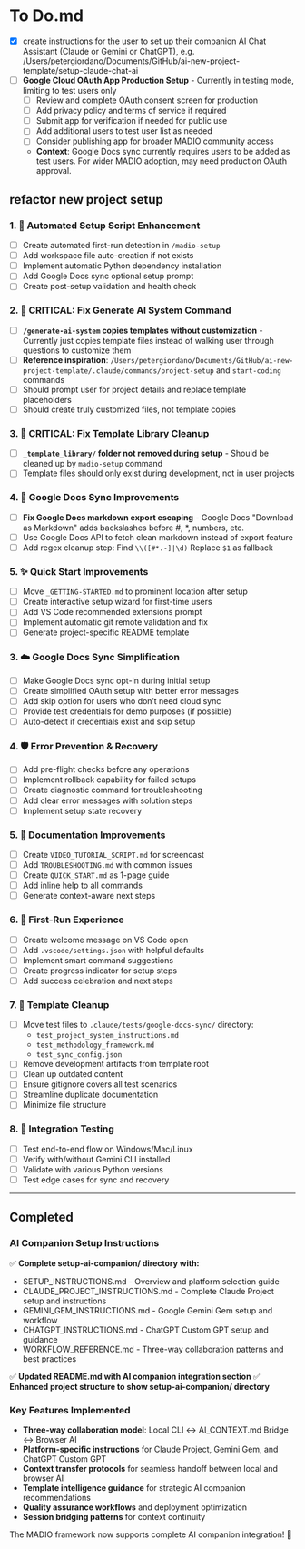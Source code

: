 # To Do.md

- [x] create instructions for the user to set up their companion AI Chat Assistant (Claude or Gemini or ChatGPT), e.g. /Users/petergiordano/Documents/GitHub/ai-new-project-template/setup-claude-chat-ai
- [ ] **Google Cloud OAuth App Production Setup** - Currently in testing mode, limiting to test users only
  - [ ] Review and complete OAuth consent screen for production
  - [ ] Add privacy policy and terms of service if required
  - [ ] Submit app for verification if needed for public use
  - [ ] Add additional users to test user list as needed
  - [ ] Consider publishing app for broader MADIO community access
  - **Context**: Google Docs sync currently requires users to be added as test users. For wider MADIO adoption, may need production OAuth approval.

## refactor new project setup
### 1. 🔧 Automated Setup Script Enhancement
- [ ] Create automated first-run detection in `/madio-setup`
- [ ] Add workspace file auto-creation if not exists
- [ ] Implement automatic Python dependency installation
- [ ] Add Google Docs sync optional setup prompt
- [ ] Create post-setup validation and health check

### 2. 🚨 CRITICAL: Fix Generate AI System Command
- [ ] **`/generate-ai-system` copies templates without customization** - Currently just copies template files instead of walking user through questions to customize them
- [ ] **Reference inspiration**: `/Users/petergiordano/Documents/GitHub/ai-new-project-template/.claude/commands/project-setup` and `start-coding` commands
- [ ] Should prompt user for project details and replace template placeholders
- [ ] Should create truly customized files, not template copies

### 3. 🚨 CRITICAL: Fix Template Library Cleanup
- [ ] **`_template_library/` folder not removed during setup** - Should be cleaned up by `madio-setup` command
- [ ] Template files should only exist during development, not in user projects

### 4. 🔧 Google Docs Sync Improvements
- [ ] **Fix Google Docs markdown export escaping** - Google Docs "Download as Markdown" adds backslashes before #, *, numbers, etc.
- [ ] Use Google Docs API to fetch clean markdown instead of export feature
- [ ] Add regex cleanup step: Find `\\([#*.-]|\d)` Replace `$1` as fallback

### 5. ✨ Quick Start Improvements
- [ ] Move `_GETTING-STARTED.md` to prominent location after setup
- [ ] Create interactive setup wizard for first-time users
- [ ] Add VS Code recommended extensions prompt
- [ ] Implement automatic git remote validation and fix
- [ ] Generate project-specific README template

### 3. ☁️ Google Docs Sync Simplification
- [ ] Make Google Docs sync opt-in during initial setup
- [ ] Create simplified OAuth setup with better error messages
- [ ] Add skip option for users who don’t need cloud sync
- [ ] Provide test credentials for demo purposes (if possible)
- [ ] Auto-detect if credentials exist and skip setup

### 4. 🛡️ Error Prevention & Recovery
- [ ] Add pre-flight checks before any operations
- [ ] Implement rollback capability for failed setups
- [ ] Create diagnostic command for troubleshooting
- [ ] Add clear error messages with solution steps
- [ ] Implement setup state recovery

### 5. 📝 Documentation Improvements
- [ ] Create `VIDEO_TUTORIAL_SCRIPT.md` for screencast
- [ ] Add `TROUBLESHOOTING.md` with common issues
- [ ] Create `QUICK_START.md` as 1-page guide
- [ ] Add inline help to all commands
- [ ] Generate context-aware next steps

### 6. 🎉 First-Run Experience
- [ ] Create welcome message on VS Code open
- [ ] Add `.vscode/settings.json` with helpful defaults
- [ ] Implement smart command suggestions
- [ ] Create progress indicator for setup steps
- [ ] Add success celebration and next steps

### 7. 🧹 Template Cleanup
- [ ] Move test files to `.claude/tests/google-docs-sync/` directory:
  - `test_project_system_instructions.md`
  - `test_methodology_framework.md`
  - `test_sync_config.json`
- [ ] Remove development artifacts from template root
- [ ] Clean up outdated content
- [ ] Ensure gitignore covers all test scenarios
- [ ] Streamline duplicate documentation
- [ ] Minimize file structure

### 8. 🧪 Integration Testing
- [ ] Test end-to-end flow on Windows/Mac/Linux
- [ ] Verify with/without Gemini CLI installed
- [ ] Validate with various Python versions
- [ ] Test edge cases for sync and recovery

---

## Completed

### AI Companion Setup Instructions
✅ **Complete setup-ai-companion/ directory with:**
- SETUP_INSTRUCTIONS.md - Overview and platform selection guide
- CLAUDE_PROJECT_INSTRUCTIONS.md - Complete Claude Project setup and instructions
- GEMINI_GEM_INSTRUCTIONS.md - Google Gemini Gem setup and workflow
- CHATGPT_INSTRUCTIONS.md - ChatGPT Custom GPT setup and guidance
- WORKFLOW_REFERENCE.md - Three-way collaboration patterns and best practices

✅ **Updated README.md with AI companion integration section**
✅ **Enhanced project structure to show setup-ai-companion/ directory**

### Key Features Implemented
- **Three-way collaboration model**: Local CLI ↔ AI_CONTEXT.md Bridge ↔ Browser AI
- **Platform-specific instructions** for Claude Project, Gemini Gem, and ChatGPT Custom GPT
- **Context transfer protocols** for seamless handoff between local and browser AI
- **Template intelligence guidance** for strategic AI companion recommendations
- **Quality assurance workflows** and deployment optimization
- **Session bridging patterns** for context continuity

The MADIO framework now supports complete AI companion integration! 🎉